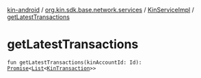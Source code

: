 [kin-android](../../index.md) / [org.kin.sdk.base.network.services](../index.md) / [KinServiceImpl](index.md) / [getLatestTransactions](./get-latest-transactions.md)

# getLatestTransactions

`fun getLatestTransactions(kinAccountId: Id): `[`Promise`](../../org.kin.sdk.base.tools/-promise/index.md)`<`[`List`](https://kotlinlang.org/api/latest/jvm/stdlib/kotlin.collections/-list/index.html)`<`[`KinTransaction`](../../org.kin.sdk.base.stellar.models/-kin-transaction/index.md)`>>`